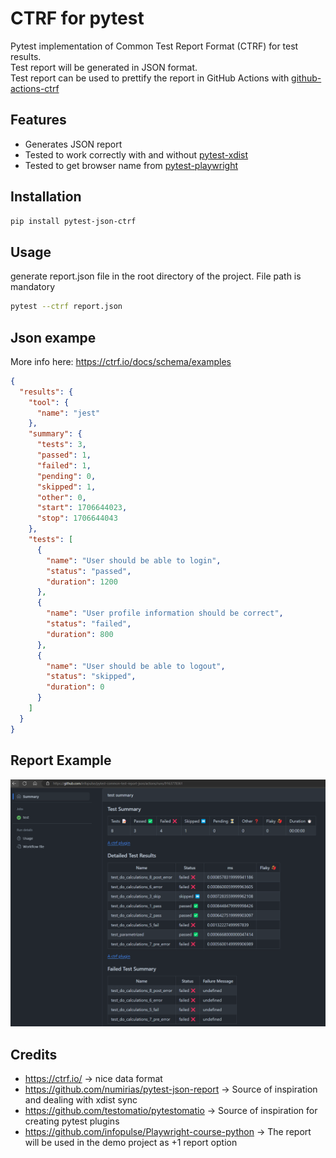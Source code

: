 # CTRF for pytest

Pytest implementation of Common Test Report Format (CTRF) for test results.  
Test report will be generated in JSON format.  
Test report can be used to prettify the report in GitHub Actions with [github-actions-ctrf](https://github.com/ctrf-io/github-actions-ctrf)

## Features
- Generates JSON report
- Tested to work correctly with and without [pytest-xdist](https://pypi.org/project/pytest-xdist/)
- Tested to get browser name from [pytest-playwright](https://pypi.org/project/pytest-playwright/)

## Installation

```bash
pip install pytest-json-ctrf
```

## Usage

generate report.json file in the root directory of the project. File path is mandatory

```bash
pytest --ctrf report.json
```

## Json exampe

More info here: https://ctrf.io/docs/schema/examples

```json
{
  "results": {
    "tool": {
      "name": "jest"
    },
    "summary": {
      "tests": 3,
      "passed": 1,
      "failed": 1,
      "pending": 0,
      "skipped": 1,
      "other": 0,
      "start": 1706644023,
      "stop": 1706644043
    },
    "tests": [
      {
        "name": "User should be able to login",
        "status": "passed",
        "duration": 1200
      },
      {
        "name": "User profile information should be correct",
        "status": "failed",
        "duration": 800
      },
      {
        "name": "User should be able to logout",
        "status": "skipped",
        "duration": 0
      }
    ]
  }
}
```

## Report Example
![Example Image](./assets/report_example.png)

## Credits

- https://ctrf.io/ -> nice data format
- https://github.com/numirias/pytest-json-report -> Source of inspiration and dealing with xdist sync
- https://github.com/testomatio/pytestomatio -> Source of inspiration for creating pytest plugins
- https://github.com/infopulse/Playwright-course-python -> The report will be used in the demo project as +1 report option

